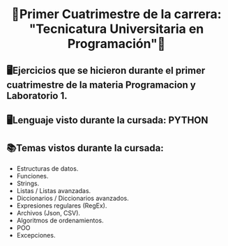 <div align="center">
  <h1>🌟Primer Cuatrimestre de la carrera: "Tecnicatura Universitaria en Programación"🌟</h1>
</div>
<div>
  <h2>🖥️Ejercicios que se hicieron durante el primer cuatrimestre de la materia Programacion y Laboratorio 1.</h2>
</div>

<h2>🖥️Lenguaje visto durante la cursada: PYTHON</h2>

<h2>📚Temas vistos durante la cursada: </h2>

* Estructuras de datos.
* Funciones.
* Strings.
* Listas / Listas avanzadas.
* Diccionarios / Diccionarios avanzados.
* Expresiones regulares (RegEx).
* Archivos (Json, CSV).
* Algoritmos de ordenamientos.
* POO
* Excepciones.
